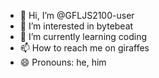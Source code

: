 - 👋 Hi, I’m @GFLJS2100-user
- 👀 I’m interested in bytebeat
- 🌱 I’m currently learning coding
- 📫 How to reach me on giraffes
- 😄 Pronouns: he, him

<!---
GFLJS2100-user/GFLJS2100-user is a ✨ special ✨ repository because its `README.md` (this file) appears on your GitHub profile.
You can click the Preview link to take a look at your changes.
--->
